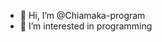 - 👋 Hi, I’m @Chiamaka-program
- 👀 I’m interested in programming

<!---
Chiamaka-program/Chiamaka-program is a ✨ special ✨ repository because its `README.md` (this file) appears on your GitHub profile.
You can click the Preview link to take a look at your changes.
--->
